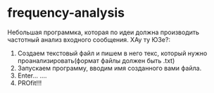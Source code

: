 # frequency-analysis
Небольшая программка, которая по идеи должна производить частотный анализ входного сообщения.
ХАу ту ЮЗе?:
1. Создаем текстовый файл и пишем в него текс, который нужно проанализировать(формат файлы должен быть .txt)
2. Запускаем программу, вводим имя созданного вами файла.
3. Enter...
....
4. PROfit!!!
